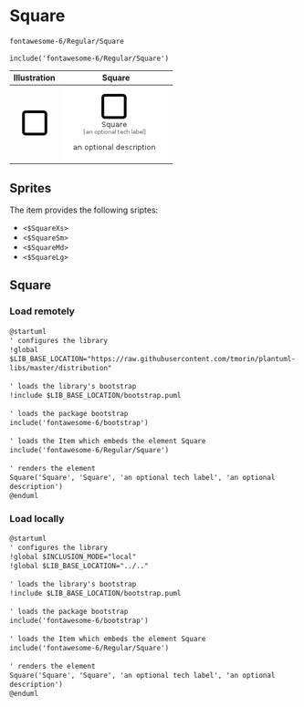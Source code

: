 # Square


```text
fontawesome-6/Regular/Square
```

```text
include('fontawesome-6/Regular/Square')
```



| Illustration | Square |
| :---: | :---: |
| ![illustration for Illustration](../../fontawesome-6/Regular/Square.png) | ![illustration for Square](../../fontawesome-6/Regular/Square.Local.png) |



## Sprites
The item provides the following sriptes:

- `<$SquareXs>`
- `<$SquareSm>`
- `<$SquareMd>`
- `<$SquareLg>`





## Square

### Load remotely
```plantuml
@startuml
' configures the library
!global $LIB_BASE_LOCATION="https://raw.githubusercontent.com/tmorin/plantuml-libs/master/distribution"

' loads the library's bootstrap
!include $LIB_BASE_LOCATION/bootstrap.puml

' loads the package bootstrap
include('fontawesome-6/bootstrap')

' loads the Item which embeds the element Square
include('fontawesome-6/Regular/Square')

' renders the element
Square('Square', 'Square', 'an optional tech label', 'an optional description')
@enduml
```

### Load locally
```plantuml
@startuml
' configures the library
!global $INCLUSION_MODE="local"
!global $LIB_BASE_LOCATION="../.."

' loads the library's bootstrap
!include $LIB_BASE_LOCATION/bootstrap.puml

' loads the package bootstrap
include('fontawesome-6/bootstrap')

' loads the Item which embeds the element Square
include('fontawesome-6/Regular/Square')

' renders the element
Square('Square', 'Square', 'an optional tech label', 'an optional description')
@enduml
```

